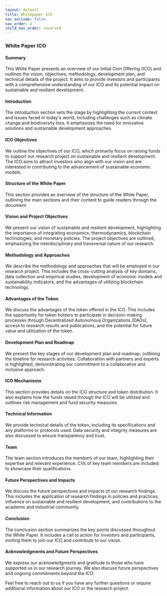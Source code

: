 ```yaml
---
layout: default
title: Whitepaper ICO
nav_exclude: false
nav_order: 4
child_nav_order: reversed
---
```


### White Paper ICO

#### Summary

This White Paper presents an overview of our Initial Coin Offering (ICO) and outlines the vision, objectives, methodology, development plan, and technical details of the project. It aims to provide investors and participants with a comprehensive understanding of our ICO and its potential impact on sustainable and resilient development.

#### Introduction

The introduction section sets the stage by highlighting the current context and issues faced in today's world, including challenges such as climate change and biodiversity loss. It emphasizes the need for innovative solutions and sustainable development approaches.

#### ICO Objectives

We outline the objectives of our ICO, which primarily focus on raising funds to support our research project on sustainable and resilient development. The ICO aims to attract investors who align with our vision and are interested in contributing to the advancement of sustainable economic models.

#### Structure of the White Paper

This section provides an overview of the structure of the White Paper, outlining the main sections and their content to guide readers through the document.

#### Vision and Project Objectives

We present our vision of sustainable and resilient development, highlighting the importance of integrating economics, thermodynamics, blockchain technologies, and monetary policies. The project objectives are outlined, emphasizing the interdisciplinary and transversal nature of our research.

#### Methodology and Approaches

We describe the methodology and approaches that will be employed in our research project. This includes the cross-cutting analysis of key domains, data collection and empirical studies, development of economic models and sustainability indicators, and the advantages of utilizing blockchain technology.

#### Advantages of the Token

We discuss the advantages of the token offered in the ICO. This includes the opportunity for token holders to participate in decision-making processes through Decentralized Autonomous Organizations (DAOs), access to research results and publications, and the potential for future value and utilization of the token.

#### Development Plan and Roadmap

We present the key stages of our development plan and roadmap, outlining the timeline for research activities. Collaboration with partners and experts is highlighted, demonstrating our commitment to a collaborative and inclusive approach.

#### ICO Mechanisms

This section provides details on the ICO structure and token distribution. It also explains how the funds raised through the ICO will be utilized and outlines risk management and fund security measures.

#### Technical Information

We provide technical details of the token, including its specifications and any platforms or protocols used. Data security and integrity measures are also discussed to ensure transparency and trust.

#### Team

The team section introduces the members of our team, highlighting their expertise and relevant experience. CVs of key team members are included to showcase their qualifications.

#### Future Perspectives and Impacts

We discuss the future perspectives and impacts of our research findings. This includes the application of research findings in policies and practices, influence on sustainable and resilient development, and contributions to the academic and industrial community.

#### Conclusion

The conclusion section summarizes the key points discussed throughout the White Paper. It includes a call to action for investors and participants, inviting them to join our ICO and contribute to our vision.

#### Acknowledgments and Future Perspectives

We express our acknowledgments and gratitude to those who have supported us in our research journey. We also discuss future perspectives and ongoing commitments beyond the ICO.

Feel free to reach out to us if you have any further questions or require additional information about our ICO or the research project.
